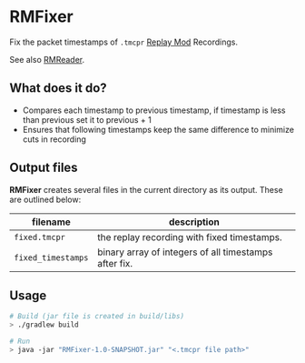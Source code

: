 # RMFixer

Fix the packet timestamps of `.tmcpr` [Replay Mod](https://www.replaymod.com/) Recordings.

See also [RMReader](https://github.com/olillin/RMReader).

## What does it do?

- Compares each timestamp to previous timestamp, if timestamp is less than previous set it to previous + 1 
- Ensures that following timestamps keep the same difference to minimize cuts in recording

## Output files

**RMFixer** creates several files in the current directory as its output.
These are outlined below:

| filename           | description                                           |
|--------------------|-------------------------------------------------------|
| `fixed.tmcpr`      | the replay recording with fixed timestamps.           |
| `fixed_timestamps` | binary array of integers of all timestamps after fix. |

## Usage


```bash
# Build (jar file is created in build/libs)
> ./gradlew build

# Run
> java -jar "RMFixer-1.0-SNAPSHOT.jar" "<.tmcpr file path>"
```